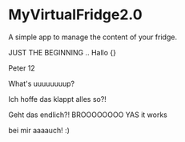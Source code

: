 # MyVirtualFridge2.0
A simple app to manage the content of your fridge.

JUST THE BEGINNING ..
Hallo {}

Peter 12


What's uuuuuuuup?



Ich hoffe das klappt alles so?!


Geht das endlich?! BROOOOOOOO
YAS it works

bei mir aaaauch! :)

